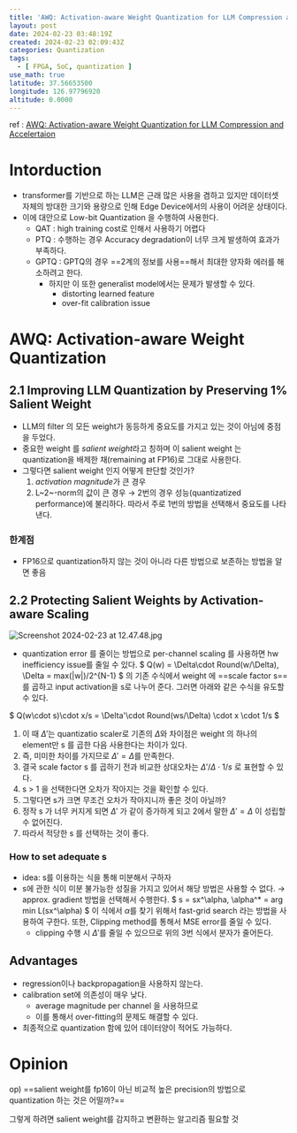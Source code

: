 ```yaml
---
title: 'AWQ: Activation-aware Weight Quantization for LLM Compression and Accelertaion'
layout: post
date: 2024-02-23 03:48:19Z
created: 2024-02-23 02:09:43Z
categories: Quantization
tags:
  - [ FPGA, SoC, quantization ]
use_math: true
latitude: 37.56653500
longitude: 126.97796920
altitude: 0.0000
---
```


ref : [AWQ: Activation-aware Weight Quantization for LLM Compression and Accelertaion](https://arxiv.org/abs/2306.00978)

# Intorduction
- transformer를 기반으로 하는 LLM은 근래 많은 사용을 겸하고 있지만 데이터셋 자체의 방대한 크기와 용량으로 인해 Edge Device에서의 사용이 어려운 상태이다.
- 이에 대안으로 Low-bit Quantization 을 수행하여 사용한다.
	- QAT : high training cost로 인해서 사용하기 어렵다
	- PTQ : 수행하는 경우 Accuracy degradation이 너무 크게 발생하여 효과가 부족하다.
	- GPTQ : GPTQ의 경우 ==2계의 정보를 사용==해서 최대한 양자화 에러를 해소하려고 한다.
		- 하지만 이 또한 generalist model에서는 문제가 발생할 수 있다.
			- distorting learned feature
			- over-fit calibration issue
# AWQ: Activation-aware Weight Quantization
## 2.1 Improving LLM Quantization by Preserving 1% Salient Weight
- LLM의 filter 의 모든 weight가 동등하게 중요도를 가지고 있는 것이 아님에 중점을 두었다.
- 중요한 weight 를 *salient weight*라고 칭하며 이 salient weight 는 quantization을 배제한 채(remaining at FP16)로 그대로 사용한다. 
- 그렇다면 salient weight 인지 어떻게 판단할 것인가?
	1. *activation magnitude*가 큰 경우
	2. L~2~-norm의 값이 큰 경우
	&rarr; 2번의 경우 성능(quantizatized performance)에 불리하다.
	따라서 주로 1번의 방법을 선택해서 중요도를 나타낸다.
### 한계점
- FP16으로 quantization하지 않는 것이 아니라 다른 방법으로 보존하는 방법을 알면 좋음

## 2.2 Protecting Salient Weights by Activation-aware Scaling
![Screenshot 2024-02-23 at 12.47.48.jpg](../../_resources/Screenshot%202024-02-23%20at%2012.47.48.jpg)

- quantization error 를 줄이는 방법으로 per-channel scaling 를 사용하면 hw inefficiency issue를 줄일 수 있다.
$
Q(w) = \Delta\cdot Round(w/\Delta), \Delta = max(|w|)/2^{N-1}
$
의 기존 수식에서 weight 에 ==scale factor s==를 곱하고 input activation을 s로 나누어 준다. 그러면 아래와 같은 수식을 유도할 수 있다.

$
Q(w\cdot s)\cdot x/s = \Delta'\cdot Round(ws/\Delta) \cdot x \cdot 1/s
$

1. 이 때 $\Delta'$는 quantizatio  scaler로 기존의 $\Delta$와 차이점은 weight 의 하나의 element만 s 를 곱한 다음 사용한다는 차이가 있다.
2. 즉, 미미한 차이를 가지므로 $\Delta' = \Delta$를 만족한다. 
3. 결국 scale factor s 를 곱하기 전과 비교한 상대오차는 $\Delta' / \Delta \cdot 1/s$ 로 표현할 수 있다.
4.  s > 1 을 선택한다면 오차가 작아지는 것을 확인할 수 있다.
5. 그렇다면 s가 크면 무조건 오차가 작아지니까 좋은 것이 아닐까?
6. 정작 s 가 너무 커지게 되면 $\Delta'$ 가 같이 증가하게 되고 2에서 말한  $\Delta' = \Delta$ 이 성립할 수 없어진다.
7. 따라서 적당한 s 를 선택하는 것이 좋다. 

### How to set adequate s
- idea: s를 이용하는 식을 통해 미분해서 구하자
- s에 관한 식이 미분 불가능한 성질을 가지고 있어서 해당 방법은 사용할 수 없다.
&rarr; approx. gradient 방법을 선택해서 수행한다.
$
s = sx^\alpha, \alpha^* = arg min L(sx^\alpha)
$
이 식에서 $\alpha$를 찾기 위해서 fast-grid search 라는 방법을 사용하여 구한다.
또한, Clipping method를 통해서 MSE error를 줄일 수 있다.
	-  clipping 수행 시 $\Delta'$를 줄일 수 있으므로 위의 3번 식에서 분자가 줄어든다.
## Advantages
- regression이나 backpropagation을 사용하지 않는다.
-  calibration set에 의존성이 매우 낮다.
	-  average magnitude per channel 을 사용하므로 
	-  이를 통해서 over-fitting의 문제도 해결할 수 있다.
-  최종적으로 quantization 함에 있어 데이터양이 적어도 가능하다.

# Opinion
op) ==salient weight를 fp16이 아닌 비교적 높은 precision의 방법으로 quantization 하는 것은 어떨까?==

그렇게 하려면 salient weight를 감지하고 변환하는 알고리즘 필요할 것

